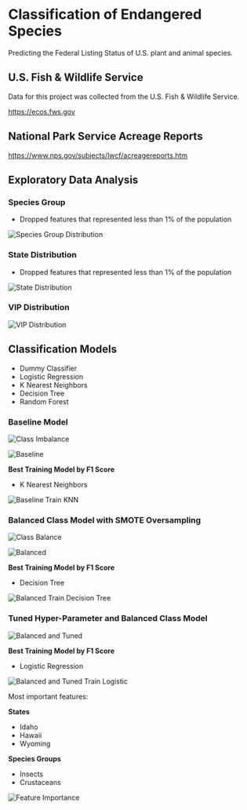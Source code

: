 # Classification of Endangered Species

Predicting the Federal Listing Status of U.S. plant and animal species.

## U.S. Fish & Wildlife Service

Data for this project was collected from the U.S. Fish & Wildlife Service.

https://ecos.fws.gov

## National Park Service Acreage Reports

https://www.nps.gov/subjects/lwcf/acreagereports.htm

## Exploratory Data Analysis

### Species Group

* Dropped features that represented less than 1% of the population

![Species Group Distribution](/Plots/Species_Group_Distribution.png)

### State Distribution

* Dropped features that represented less than 1% of the population

![State Distribution](/Plots/State_Distribution.png)

### VIP Distribution

![VIP Distribution](/Plots/VIP_Distribution.png)

## Classification Models

* Dummy Classifier
* Logistic Regression
* K Nearest Neighbors
* Decision Tree
* Random Forest

### Baseline Model

![Class Imbalance](/Plots/Class_Imbalance.png)

![Baseline](/Plots/Baseline.png)

**Best Training Model by F1 Score**
* K Nearest Neighbors

![Baseline Train KNN](/Plots/Baseline_Train_KNN.png)

### Balanced Class Model with SMOTE Oversampling

![Class Balance](/Plots/Class_Balance.png)

![Balanced](/Plots/Balanced.png)

**Best Training Model by F1 Score**
* Decision Tree

![Balanced Train Decision Tree](/Plots/Balanced_Train_Decision_Tree.png)

### Tuned Hyper-Parameter and Balanced Class Model

![Balanced and Tuned](/Plots/Balanced_and_Tuned.png)

**Best Training Model by F1 Score**
* Logistic Regression

![Balanced and Tuned Train Logistic](/Plots/Tuned_Train_Logistic.png)

Most important features:

**States**
* Idaho
* Hawaii
* Wyoming

**Species Groups**
* Insects
* Crustaceans

![Feature Importance](/Plots/Feature_Importance.png)
